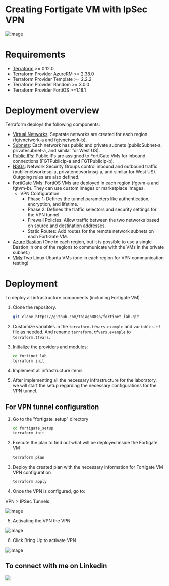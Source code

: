 # Creating Fortigate VM with IpSec VPN

![image](https://github.com/thiago88sp/fortinet_lab/assets/54182968/983d23e2-0503-4bf1-8605-a68982675e8b)

# Requirements

* [Terraform](https://learn.hashicorp.com/terraform/getting-started/install.html) >= 0.12.0
* Terraform Provider AzureRM >= 2.38.0
* Terraform Provider Template >= 2.2.2
* Terraform Provider Random >= 3.0.0
* Terraform Provider FortiOS >=1.18.1

# Deployment overview

Terraform deploys the following components:

* [Virtual Networks](): Separate networks are created for each region (fgtvnetwork-a and fgtvnetwork-b).
* [Subnets](): Each network has public and private subnets (publicSubnet-a, privatesubnet-a, and similar for West US).
* [Public IPs](): Public IPs are assigned to FortiGate VMs for inbound connections (FGTPublicIp-a and FGTPublicIp-b).
* [NSGs](): Network Security Groups control inbound and outbound traffic (publicnetworknsg-a, privatenetworknsg-a, and similar for West US). Outgoing rules are also defined.
* [FortiGate VMs](): FortiOS VMs are deployed in each region (fgtvm-a and fgtvm-b). They can use custom images or marketplace images.
    * VPN Configuration:
        - Phase 1: Defines the tunnel parameters like authentication, encryption, and lifetime.
        - Phase 2: Defines the traffic selectors and security settings for the VPN tunnel.
        - Firewall Policies: Allow traffic between the two networks based on source and destination addresses.
        - Static Routes: Add routes for the remote network subnets on each FortiGate VM.
* [Azure Bastion]() (One in each region, but it is possible to use a single Bastion in one of the regions to communicate with the VMs in the private subnet.)
* [VMs]():Two Linux Ubuntu VMs (one in each region for VPN communication testing)

# Deployment

To deploy all infrastructure components (including Fortigate VM)

1. Clone the repository.

   ```sh
   git clone https://github.com/thiago88sp/fortinet_lab.git
    ```
    
2. Customize variables in the `terraform.tfvars.example` and `variables.tf` file as needed.  And rename `terraform.tfvars.example` to `terraform.tfvars`.
3. Initialize the providers and modules:

   ```sh
   cd fortinet_lab
   terraform init
    ```

4. Implement all infrastructure items

5. After implementing all the necessary infrastructure for the laboratory, we will start the setup regarding the necessary configurations for the VPN tunnel.

## For VPN tunnel configuration

1. Go to the "fortigate_setup" directory

   ```sh
   cd fortigate_setup
   terraform init
    ```

2. Execute the plan to find out what will be deployed inside the Fortigate VM

   ```sh
   terraform plan
    ```

3. Deploy the created plan with the necessary information for Fortigate VM VPN configuration

   ```sh
   terraform apply
    ```

4. Once the VPN is configured, go to:

VPN > IPSec Tunnels

![image](https://github.com/thiago88sp/fortinet_lab/assets/54182968/33d747c4-65fe-4c3f-a255-b06c6b98d9ed)

5. Activating the VPN the VPN

![image](https://github.com/thiago88sp/fortinet_lab/assets/54182968/4767b1f8-dca6-47ca-8123-9bd986c83458)

6. Click Bring Up to activate VPN

![image](https://github.com/thiago88sp/fortinet_lab/assets/54182968/05f123b9-03a1-4da1-b339-f6ff6ee19f0f)


## To connect with me on Linkedin
[<img src="https://img.shields.io/badge/linkedin-%230077B5.svg?&style=for-the-badge&logo=linkedin&logoColor=white" />](https://www.linkedin.com/in/thiagosouzapontes/)

